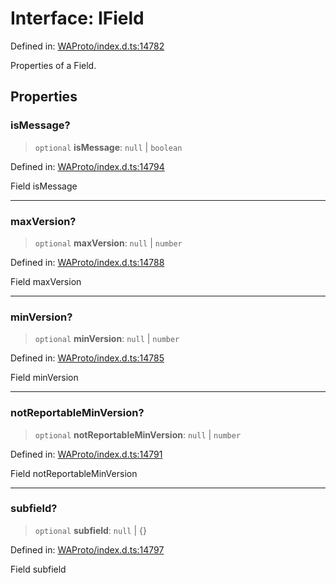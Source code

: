 # Interface: IField

Defined in: [WAProto/index.d.ts:14782](https://github.com/Fokusdotid/bail/blob/8b525f9ebcc20cb9acd0f880b6ad58976e38b117/WAProto/index.d.ts#L14782)

Properties of a Field.

## Properties

### isMessage?

> `optional` **isMessage**: `null` \| `boolean`

Defined in: [WAProto/index.d.ts:14794](https://github.com/Fokusdotid/bail/blob/8b525f9ebcc20cb9acd0f880b6ad58976e38b117/WAProto/index.d.ts#L14794)

Field isMessage

***

### maxVersion?

> `optional` **maxVersion**: `null` \| `number`

Defined in: [WAProto/index.d.ts:14788](https://github.com/Fokusdotid/bail/blob/8b525f9ebcc20cb9acd0f880b6ad58976e38b117/WAProto/index.d.ts#L14788)

Field maxVersion

***

### minVersion?

> `optional` **minVersion**: `null` \| `number`

Defined in: [WAProto/index.d.ts:14785](https://github.com/Fokusdotid/bail/blob/8b525f9ebcc20cb9acd0f880b6ad58976e38b117/WAProto/index.d.ts#L14785)

Field minVersion

***

### notReportableMinVersion?

> `optional` **notReportableMinVersion**: `null` \| `number`

Defined in: [WAProto/index.d.ts:14791](https://github.com/Fokusdotid/bail/blob/8b525f9ebcc20cb9acd0f880b6ad58976e38b117/WAProto/index.d.ts#L14791)

Field notReportableMinVersion

***

### subfield?

> `optional` **subfield**: `null` \| \{\}

Defined in: [WAProto/index.d.ts:14797](https://github.com/Fokusdotid/bail/blob/8b525f9ebcc20cb9acd0f880b6ad58976e38b117/WAProto/index.d.ts#L14797)

Field subfield
